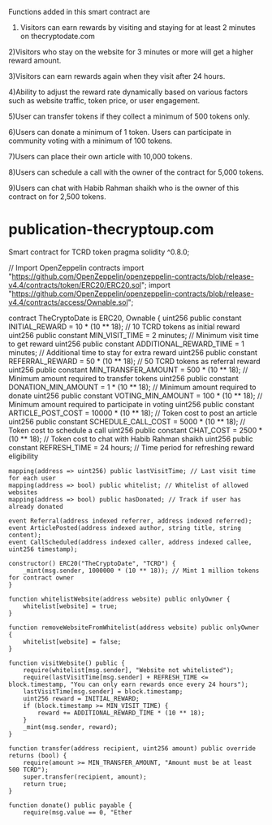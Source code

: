 Functions added in this smart contract are       
1) Visitors can earn rewards by visiting and staying for at least 2 minutes on thecryptodate.com

2)Visitors who stay on the website for 3 minutes or more will get a higher reward amount.

3)Visitors can earn rewards again when they visit after 24 hours.

4)Ability to adjust the reward rate dynamically based on various factors such as website traffic, token price, or user engagement.

5)User can transfer tokens if they collect a minimum of 500 tokens only.

6)Users can donate a minimum of 1 token.
Users can participate in community voting with a minimum of 100 tokens.

7)Users can place their own article with 10,000 tokens.

8)Users can schedule a call with the owner of the contract for 5,000 tokens.

9)Users can chat with Habib Rahman shaikh who is the owner of this contract on for 2,500 tokens.





# publication-thecryptoup.com
Smart contract for TCRD token 
pragma solidity ^0.8.0;

// Import OpenZeppelin contracts
import "https://github.com/OpenZeppelin/openzeppelin-contracts/blob/release-v4.4/contracts/token/ERC20/ERC20.sol";
import "https://github.com/OpenZeppelin/openzeppelin-contracts/blob/release-v4.4/contracts/access/Ownable.sol";

contract TheCryptoDate is ERC20, Ownable {
    uint256 public constant INITIAL_REWARD = 10 * (10 ** 18); // 10 TCRD tokens as initial reward
    uint256 public constant MIN_VISIT_TIME = 2 minutes; // Minimum visit time to get reward
    uint256 public constant ADDITIONAL_REWARD_TIME = 1 minutes; // Additional time to stay for extra reward
    uint256 public constant REFERRAL_REWARD = 50 * (10 ** 18); // 50 TCRD tokens as referral reward
    uint256 public constant MIN_TRANSFER_AMOUNT = 500 * (10 ** 18); // Minimum amount required to transfer tokens
    uint256 public constant DONATION_MIN_AMOUNT = 1 * (10 ** 18); // Minimum amount required to donate
    uint256 public constant VOTING_MIN_AMOUNT = 100 * (10 ** 18); // Minimum amount required to participate in voting
    uint256 public constant ARTICLE_POST_COST = 10000 * (10 ** 18); // Token cost to post an article
    uint256 public constant SCHEDULE_CALL_COST = 5000 * (10 ** 18); // Token cost to schedule a call
    uint256 public constant CHAT_COST = 2500 * (10 ** 18); // Token cost to chat with Habib Rahman shaikh
    uint256 public constant REFRESH_TIME = 24 hours; // Time period for refreshing reward eligibility

    mapping(address => uint256) public lastVisitTime; // Last visit time for each user
    mapping(address => bool) public whitelist; // Whitelist of allowed websites
    mapping(address => bool) public hasDonated; // Track if user has already donated

    event Referral(address indexed referrer, address indexed referred);
    event ArticlePosted(address indexed author, string title, string content);
    event CallScheduled(address indexed caller, address indexed callee, uint256 timestamp);

    constructor() ERC20("TheCryptoDate", "TCRD") {
        _mint(msg.sender, 1000000 * (10 ** 18)); // Mint 1 million tokens for contract owner
    }

    function whitelistWebsite(address website) public onlyOwner {
        whitelist[website] = true;
    }

    function removeWebsiteFromWhitelist(address website) public onlyOwner {
        whitelist[website] = false;
    }

    function visitWebsite() public {
        require(whitelist[msg.sender], "Website not whitelisted");
        require(lastVisitTime[msg.sender] + REFRESH_TIME <= block.timestamp, "You can only earn rewards once every 24 hours");
        lastVisitTime[msg.sender] = block.timestamp;
        uint256 reward = INITIAL_REWARD;
        if (block.timestamp >= MIN_VISIT_TIME) {
            reward += ADDITIONAL_REWARD_TIME * (10 ** 18);
        }
        _mint(msg.sender, reward);
    }

    function transfer(address recipient, uint256 amount) public override returns (bool) {
        require(amount >= MIN_TRANSFER_AMOUNT, "Amount must be at least 500 TCRD");
        super.transfer(recipient, amount);
        return true;
    }

    function donate() public payable {
        require(msg.value == 0, "Ether
